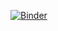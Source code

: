 [![Binder](https://mybinder.org/badge_logo.svg)](https://mybinder.org/v2/gh/tkapello/scRNA-seq-tutorial/HEAD)
